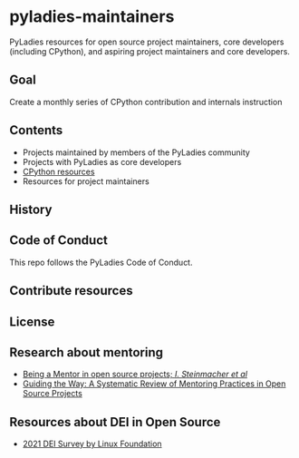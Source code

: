 # pyladies-maintainers

PyLadies resources for open source project maintainers, core developers
(including CPython), and aspiring project maintainers and core developers.

## Goal

Create a monthly series of CPython contribution and internals instruction

## Contents
- Projects maintained by members of the PyLadies community
- Projects with PyLadies as core developers
- [CPython resources](cpython/index.md)
- Resources for project maintainers

## History

## Code of Conduct
This repo follows the PyLadies Code of Conduct.

## Contribute resources

## License

## Research about mentoring

- [Being a Mentor in open source projects; *I. Steinmacher et al*](https://doi.org/10.1186/s13174-021-00140-z)
- [Guiding the Way: A Systematic Review of Mentoring Practices in Open Source Projects](http://dx.doi.org/10.2139/ssrn.4632896)

## Resources about DEI in Open Source

- [2021 DEI Survey by Linux Foundation](https://8112310.fs1.hubspotusercontent-na1.net/hubfs/8112310/LF%20Research/2021%20DEI%20Survey%20-%20Results%20Deck.pdf)
